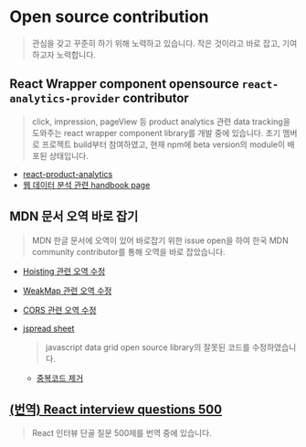 # Open source contribution

> 관심을 갖고 꾸준히 하기 위해 노력하고 있습니다. 작은 것이라고 바로 잡고, 기여하고자 노력합니다.

## React Wrapper component opensource `react-analytics-provider` contributor

> click, impression, pageView 등 product analytics 관련 data tracking을 도와주는 react wrapper component library를 개발 중에 있습니다. 초기 멤버로 프로젝트 build부터 참여하였고, 현재 npm에 beta version의 module이 배포된 상태입니다.

- [react-product-analytics](https://github.com/EveryAnalytics/web-analytics-handbook)
- [웹 데이터 분석 관련 handbook page](https://everyanalytics.github.io/web-analytics-handbook/)

## MDN 문서 오역 바로 잡기

> MDN 한글 문서에 오역이 있어 바로잡기 위한 issue open을 하여 한국 MDN community contributor를 통해 오역을 바로 잡았습니다.

- [Hoisting 관련 오역 수정](https://github.com/mdn/translated-content/issues/2335)
- [WeakMap 관련 오역 수정](https://github.com/mdn/translated-content/issues/2296)
- [CORS 관련 오역 수정](https://github.com/mdn/translated-content/issues/1323)

- [jspread sheet](https://github.com/jspreadsheet/ce)

  > javascript data grid open source library의 잘못된 코드를 수정하였습니다.

  - [중복코드 제거](https://github.com/jspreadsheet/ce/pull/1305)

## [(번역) React interview questions 500](https://github.com/jhlee910609/reactjs-interview-questions)

> React 인터뷰 단골 질문 500제를 번역 중에 있습니다.
